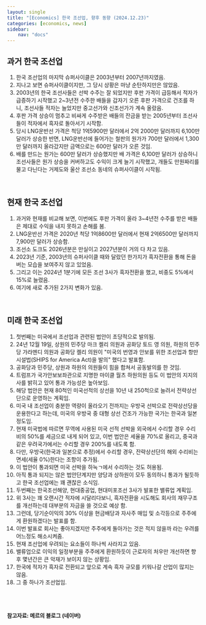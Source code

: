 ```yaml
---
layout: single
title: "[Economics] 한국 조선업, 향후 동향 (2024.12.23)"
categories: [economics, news]
sidebar:
    nav: "docs"
---
```


## 과거 한국 조선업
1. 한국 조선업의 마지막 슈퍼사이클은 2003년부터 2007년까지였음.
1. 지나고 보면 슈퍼사이클이지만, 그 당시 상황은 마냥 순탄하지만은 않았음.
1. 2003년의 한국 조선사들은 선박 수주는 잘 되었지만 후판 가격이 급등해서 적자가 급증하기 시작했고 2~3년전 수주한 배들을 갑자기 오른 후판 가격으로 건조를 하니, 조선사들 적자는 늘었지만 중고선가와 신조선가가 계속 올랐음.
1. 후판 가격 상승이 멈추고 비싸게 수주받은 배들의 잔금을 받는 2005년부터 조선사들이 적자에서 흑자로 돌아서기 시작함.
1. 당시 LNG운반선 가격은 척당 1억5900만 달러에서 2억 2000만 달러까지 6,100만 달러가 상승한 반면, LNG운반선에 들어가는 철판의 원가가 700만 달러에서 1,300만 달러까지 올라갔지만 금액으로는 600만 달러가 오른 것임.
1. 배를 만드는 원가는 600만 달러가 상승했지만 배 가격은 6,100만 달러가 상승하니 조선사들은 원가 상승을 커버하고도 수익이 크게 늘기 시작했고, 개들도 만원짜리를 물고 다닌다는 거제도와 울산 조선소 동네의 슈퍼사이클이 시작됨.

<br/>

## 현재 한국 조선업
1. 과거와 현재를 비교해 보면, 이번에도 후판 가격이 올라 3~4년전 수주를 받은 배들은 제대로 수익을 내지 못하고 손해를 봄.
1. LNG운반선 가격은 2020년 척당 1억8600만 달러에서 현재 2억6500만 달러까지 7,900만 달러가 상승함.
1. 조선소 도크도 2026년분은 만실이고 2027년분이 거의 다 차고 있음.
1. 2023년 기준, 2003년의 슈퍼사이클 때와 달랐던 한가지가 흑자전환을 통해 돈을 버는 모습을 보여주지 않고 있었음.
1. 그리고 이는 2024년 1분기에 모든 조선 3사가 흑자전환을 했고, 비중도 5%에서 15%로 늘렸음.
1. 여기에 새로 추가된 2가지 변화가 있음.

<br/>

## 미래 한국 조선업
1. 첫번째는 미국에서 조선업과 관련된 법안이 초당적으로 발의됨.
1. 24년 12월 19일, 상원의 민주당 마크 켈리 의원과 공화당 토드 영 의원, 하원의 민주당 가라멘디 의원과 공화당 켈리 의원이 "미국의 번영과 안보를 위한 조선업과 항만시설법(SHIPS for America Act)을 발의" 했다고 발표함.
1. 공화당과 민주당, 상원과 하원의 의원들이 힘을 합쳐서 공동발의를 한 것임.
1. 트럼프가 국가안보보좌관으로 지명한 마이클 월츠 하원의원 등도 이 법안의 지지의사를 밝히고 있어 통과 가능성은 높아보임.
1. 해당 법안은 현재 80척인 미국선적의 상선을 10년 내 250척으로 늘려서 전략상선단으로 운영하는 계획임.
1. 미국 내 조선업이 충분한 역량이 올라오기 전까지는 우방국 선박으로 전략상선당을 운용한다고 하는데, 미국의 우방국 중 대형 상선 건조가 가능한 국가는 한국과 일본 정도임.
1. 현재 미국법에 따르면 무역에 사용된 미국 선적 선박을 외국에서 수리할 경우 수리비의 50%를 세금으로 내게 되어 있고, 이번 법안은 세율을 70%로 올리고, 중국과 같은 우려국가에서는 수리할 경우 200%를 내도록 함.
1. 다만, 우방국(한국과 일본으로 추정)에서 수리할 경우, 잔략상선단의 해외 수리비는 면세(세율 0%)한다는 조항이 추가됨.
1. 이 법안이 통과되면 미국 선박을 하눅ㄱ에서 수리하는 것도 허용됨.
1. 아직 통과 되지는 않은 법안단계지만 양당과 상하원이 모두 동의하니 통과가 될듯하고 한국 조선업에는 꽤 괜찮은 소식임.
1. 두번째는 한국조선해양, 현대중공업, 현대미포조선 3사가 발표한 밸류업 계획임.
1. 위 3사는 꽤 오랜시간 적자에 시달리다보니, 흑자전환을 시도해도 회사의 재무구조를 개선하는데 대부분의 자금을 쓸 것으로 예상 함.
1. 그런데, 당기순이익의 30% 이상을 현금배당과 자사주 매입 및 소각등으로 주주에게 환원하겠다는 발표를 함.
1. 이번 발표로 회사는 좋아지겠지만 주주에게 돌아가는 것은 적지 않을까 라는 우려를 어느정도 해소시켜줌.
1. 현재 조선업에 우려되는 요소들이 하나씩 사라지고 있음.
1. 밸류업으로 이익의 일정부분을 주주에게 환원하듯이 근로자의 처우만 개선하면 향후 몇년간은 큰 악재가 보이지 않는 상황임.
1. 한국에 적자가 흑자로 전환되고 앞으로 계속 흑자 규모를 키워나갈 산업이 많지는 않음.
1. 그 중 하나가 조선업임.



<br/>
<br/>

#### 참고자료: 메르의 블로그 (네이버) 